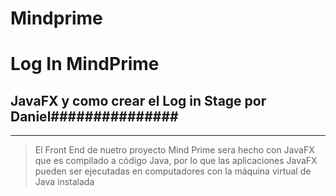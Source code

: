 # Mindprime


Log In MindPrime
==========

## JavaFX y como crear el Log in Stage por Daniel###############
----------
>El Front End de nuetro proyecto Mind Prime sera hecho con JavaFX  que es compilado a código Java,
por lo que las aplicaciones JavaFX pueden ser ejecutadas en computadores 
con la máquina virtual de Java instalada 

